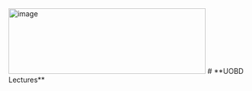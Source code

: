 <img width="389" height="129" alt="image" src="https://github.com/user-attachments/assets/3815faa0-8e6e-4d95-a703-ee135d88cb3a" />
# **UOBD Lectures**

